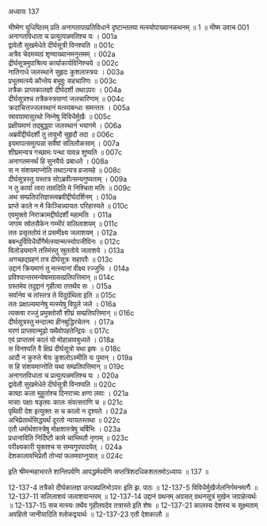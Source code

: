 अध्यायः 137

भीष्मेण युधिष्ठिरम् प्रति अनागतापत्प्रतिविधाने दृष्टान्ततया मत्स्योपाख्यानकथनम् ॥ 1 ॥
भीष्म उवाच 	001  
अनागतविधाता च प्रत्युत्पन्नमतिश्च यः ।	001a  
द्वावेतौ सुखमेधेते दीर्घसूत्री विनश्यति ॥	001c  
अत्रैव चेदमव्यग्रं शृण्वाख्यानमनुत्तमम् ।	002a  
द्रीर्घसूत्रमुपाश्रित्य कार्याकार्यविनिश्चये ॥	002c  
नातिगाधे जलस्थाने सुहृदः कुशलास्त्रयः ।	003a  
प्रभूतमत्स्ये कौन्तेय बभूवुः सहचारिणः ॥	003c  
तत्रैकः प्राप्तकालज्ञो दीर्घदर्शी तथाऽपरः ।	004a  
दीर्घसूत्रश्च तत्रैकस्त्रयाणां जलचारिणाम् ॥	004c  
क्रदाचित्तज्जलस्थानं मत्स्यबन्धाः समन्ततः ।	005a  
स्रावयामासुरथो निम्नेषु विविधैर्मुखैः ॥	005c  
प्रक्षीयमाणं तद्बुद्ध्वा जलस्थानं भयागमे ।	006a  
अब्रवीद्दीर्घदर्शी तु तावुभौ सुहृदौ तदा ॥	006c  
इयमापत्समुत्पन्ना सर्वेषां सलिलौकसाम् ।	007a  
शीघ्रमन्यत्र गच्छामः पन्था यावन्न शुष्यति ॥	007c  
अनागतमनर्थं हि सुनयैर्यः प्रबाधते ।	008a  
स न संशयमाप्नोति तथाऽन्यत्र व्रजामहे ॥	008c  
दीर्घसूत्रस्तु यस्तत्र सोऽब्रवीत्सम्यगुष्यताम् ।	009a  
न तु कार्या त्वरा तावदिति मे निश्चिता मतिः ॥	009c  
अथ सम्प्रतिपत्तिज्ञस्त्वब्रवीद्दीर्घदर्शिनम् ।	010a  
प्राप्ते काले न मे किञ्चिन्न्यायतः परिहास्यते ॥	010c  
एवमुक्तो निराक्रामद्दीर्घदर्शी महामतिः ।	011a  
जगाम स्रोतसैकेन गम्भीरं सलिलाशयम् ॥	011c  
ततः प्रसृततोयं तं प्रसमीक्ष्य जलाशयम् ।	012a  
बबन्धुर्विविधैर्योगैर्मत्स्यान्मत्स्योपजीविनः ॥	012c  
विलोड्यमाने तस्मिंस्तु स्रुततोये जलाशये ।	013a  
अगच्छद्ग्रहणं तत्र दीर्घसूत्रः सहापरैः ॥	013c  
उद्दानं क्रियमाणं तु मत्स्यानां वीक्ष्य रज्जुभिः ।	014a  
प्रविश्यान्तरमन्येषामग्रसत्प्रतिपत्तिमान् ॥	014c  
ग्रस्तमेव तदुद्दानं गृहीत्वा तत्तथैव सः ।	015a  
सर्वानेव च तांस्तत्र ते विदुर्ग्रथिता इति ॥	015c  
ततः प्रक्षाल्यमानेषु मत्स्येषु विपुले जले ।	016a  
त्यक्त्वा रज्जुं प्रमुक्तोसौ शीघ्रं सम्प्रतिपत्तिमान् ॥	016c  
दीर्घसूत्रस्तु मन्दात्मा हीनबुद्धिरचेतनः ।	017a  
मरणं प्राप्तवान्मूढो यथैवोपहतेन्द्रियः ॥	017c  
एवं प्राप्ततमं कालं यो मोहान्नावबुध्यते ।	018a  
स विनश्यति वै क्षिप्रं दीर्घसूत्रो यथा झषः ॥	018c  
आदौ न कुरुते श्रेयः कुशलोऽस्मीति यः पुमान् ।	019a  
स हि संशयमाप्नोति यथा सम्प्रतिपत्तिमान् ॥	019c  
अनागतविधाता च प्रत्युत्पन्नमतिश्च यः ।	020a  
द्वावेतौ सुखमेधेते दीर्घसूत्री विनश्यति ॥	020c  
काष्ठा कला मुहूर्ताश्च दिनरात्र्यः क्षणा लवाः ।	021a  
मासाः पक्षाः षडृतवः कालः संवत्सराणि च ॥	021c  
पृथिवी देश इत्युक्तः स च कालो न दृश्यते ।	022a  
अभिप्रेतार्थसिद्ध्यर्थं दूरतो न्यायतस्तथा ॥	022c  
एतौ धर्मार्थशास्त्रेषु मोक्षशास्त्रेषु चर्षिभिः ।	023a  
प्रधानाविति निर्दिष्टौ कामे चाभिमतौ नृणाम् ॥	023c  
परीक्ष्यकारी युक्तश्च स सम्यगुपपादयेत् ।	024a  
देशकालावभिप्रेतौ तोभ्यां फलमवाप्नुयात् ॥ 	024c  

इति श्रीमन्महाभारते शान्तिपर्वणि आपद्धर्मपर्वणि सप्तत्रिंशदधिकशततमोऽध्यायः ॥ 137 ॥

12-137-4 तत्रैको दीर्घकालज्ञ उत्पन्नप्रतिभोऽपरः इति झ. पाठः ॥ 12-137-5 विविधैर्मुखैर्जलनिर्गमनमार्गैः ॥ 12-137-11 सलिलाशयं जलाशयान्तरम् ॥ 12-137-14 उद्दानं ग्रथनम् अग्रसत् ग्रथनसूत्रं मुखेन जग्राहेत्यर्थः ॥ 12-137-15 सच मत्स्यः तथैव गृहीतवदेव तत्रास्ते इति शेषः ॥ 12-137-21 कालस्य देशस्य च सूक्ष्मताम् अवहितो जानीयादिति श्लोकद्वयार्थः ॥ 12-137-23 एतौ देशकालौ ॥
